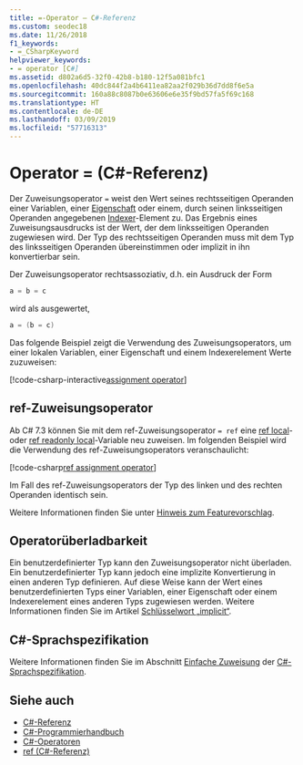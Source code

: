 ```yaml
---
title: =-Operator – C#-Referenz
ms.custom: seodec18
ms.date: 11/26/2018
f1_keywords:
- =_CSharpKeyword
helpviewer_keywords:
- = operator [C#]
ms.assetid: d802a6d5-32f0-42b8-b180-12f5a081bfc1
ms.openlocfilehash: 40dc844f2a4b6411ea82aa2f029b36d7dd8f6e5a
ms.sourcegitcommit: 160a88c8087b0e63606e6e35f9bd57fa5f69c168
ms.translationtype: HT
ms.contentlocale: de-DE
ms.lasthandoff: 03/09/2019
ms.locfileid: "57716313"
---
```

# <a name="-operator-c-reference"></a>Operator = (C#-Referenz)

Der Zuweisungsoperator `=` weist den Wert seines rechtsseitigen Operanden einer Variablen, einer [Eigenschaft](../../programming-guide/classes-and-structs/properties.md) oder einem, durch seinen linksseitigen Operanden angegebenen [Indexer](../../../csharp/programming-guide/indexers/index.md)-Element zu. Das Ergebnis eines Zuweisungsausdrucks ist der Wert, der dem linksseitigen Operanden zugewiesen wird. Der Typ des rechtsseitigen Operanden muss mit dem Typ des linksseitigen Operanden übereinstimmen oder implizit in ihn konvertierbar sein.

Der Zuweisungsoperator rechtsassoziativ, d.h. ein Ausdruck der Form

```csharp
a = b = c
```

wird als ausgewertet,

```csharp
a = (b = c)
```

Das folgende Beispiel zeigt die Verwendung des Zuweisungsoperators, um einer lokalen Variablen, einer Eigenschaft und einem Indexerelement Werte zuzuweisen:

[!code-csharp-interactive[assignment operator](~/samples/snippets/csharp/language-reference/operators/AssignmentExamples.cs#Assignments)]

## <a name="ref-assignment-operator"></a>ref-Zuweisungsoperator

Ab C# 7.3 können Sie mit dem ref-Zuweisungsoperator `= ref` eine [ref local](../keywords/ref.md#ref-locals)- oder [ref readonly local](../keywords/ref.md#ref-readonly-locals)-Variable neu zuweisen. Im folgenden Beispiel wird die Verwendung des ref-Zuweisungsoperators veranschaulicht:

[!code-csharp[ref assignment operator](~/samples/snippets/csharp/language-reference/operators/AssignmentExamples.cs#RefAssignment)]

Im Fall des ref-Zuweisungsoperators der Typ des linken und des rechten Operanden identisch sein.

Weitere Informationen finden Sie unter [Hinweis zum Featurevorschlag](../../../../_csharplang/proposals/csharp-7.3/ref-local-reassignment.md).

## <a name="operator-overloadability"></a>Operatorüberladbarkeit

Ein benutzerdefinierter Typ kann den Zuweisungsoperator nicht überladen. Ein benutzerdefinierter Typ kann jedoch eine implizite Konvertierung in einen anderen Typ definieren. Auf diese Weise kann der Wert eines benutzerdefinierten Typs einer Variablen, einer Eigenschaft oder einem Indexerelement eines anderen Typs zugewiesen werden. Weitere Informationen finden Sie im Artikel [Schlüsselwort „implicit“](../keywords/implicit.md).

## <a name="c-language-specification"></a>C#-Sprachspezifikation

Weitere Informationen finden Sie im Abschnitt [Einfache Zuweisung](~/_csharplang/spec/expressions.md#simple-assignment) der [C#-Sprachspezifikation](../language-specification/index.md).

## <a name="see-also"></a>Siehe auch

- [C#-Referenz](../index.md)
- [C#-Programmierhandbuch](../../programming-guide/index.md)
- [C#-Operatoren](index.md)
- [ref (C#-Referenz)](../keywords/ref.md)

